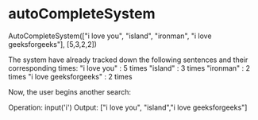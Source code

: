 # autoCompleteSystem

AutoCompleteSystem(["i love you", "island",
"ironman", "i love geeksforgeeks"], [5,3,2,2])

The system have already tracked down the 
following sentences and their corresponding 
times: 
"i love you" : 5 times 
"island" : 3 times 
"ironman" : 2 times 
"i love geeksforgeeks" : 2 times 

Now, the user begins another search: 

Operation: input('i') 
Output: 
["i love you", "island","i love 
                       geeksforgeeks"] 

